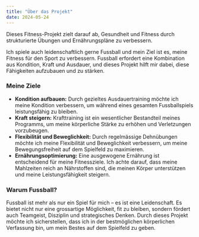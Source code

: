 ```yaml
---
title: "Über das Projekt"
date: 2024-05-24
---
```


Dieses Fitness-Projekt zielt darauf ab, Gesundheit und Fitness durch strukturierte Übungen und Ernährungspläne zu verbessern.

Ich spiele auch leidenschaftlich gerne Fussball und mein Ziel ist es, meine Fitness für den Sport zu verbessern. Fussball erfordert eine Kombination aus Kondition, Kraft und Ausdauer, und dieses Projekt hilft mir dabei, diese Fähigkeiten aufzubauen und zu stärken.

### Meine Ziele

- **Kondition aufbauen:** Durch gezieltes Ausdauertraining möchte ich meine Kondition verbessern, um während eines gesamten Fussballspiels leistungsfähig zu bleiben.
- **Kraft steigern:** Krafttraining ist ein wesentlicher Bestandteil meines Programms, um meine körperliche Stärke zu erhöhen und Verletzungen vorzubeugen.
- **Flexibilität und Beweglichkeit:** Durch regelmässige Dehnübungen möchte ich meine Flexibilität und Beweglichkeit verbessern, um meine Bewegungsfreiheit auf dem Spielfeld zu maximieren.
- **Ernährungsoptimierung:** Eine ausgewogene Ernährung ist entscheidend für meine Fitnessziele. Ich achte darauf, dass meine Mahlzeiten reich an Nährstoffen sind, die meinen Körper unterstützen und meine Leistungsfähigkeit steigern.

### Warum Fussball?

Fussball ist mehr als nur ein Spiel für mich – es ist eine Leidenschaft. Es bietet nicht nur eine grossartige Möglichkeit, fit zu bleiben, sondern fördert auch Teamgeist, Disziplin und strategisches Denken. Durch dieses Projekt möchte ich sicherstellen, dass ich in der bestmöglichen körperlichen Verfassung bin, um mein Bestes auf dem Spielfeld zu geben.

